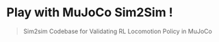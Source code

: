 # Play with **M**u**J**oCo **S**im2**S**im !
> Sim2sim Codebase for Validating RL Locomotion Policy in MuJoCo
